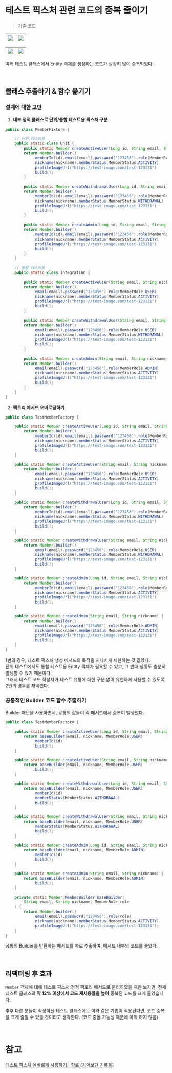 # 테스트 픽스처 관련 코드의 중복 줄이기

> 기존 코드

![](https://velog.velcdn.com/images/milkskfk5677/post/439fe310-ed99-413c-8f35-2285fa1f1e59/image.png) | ![](https://velog.velcdn.com/images/milkskfk5677/post/39f01b52-69de-4fc6-a6c2-7956ce41c6c5/image.png)
---|---|

![](https://velog.velcdn.com/images/milkskfk5677/post/cece0576-9347-4366-98e5-b633ca9435d1/image.png) | ![](https://velog.velcdn.com/images/milkskfk5677/post/78449ecb-bfe1-4d50-8a43-aa217abda9e1/image.png)
---|---|

여러 테스트 클래스에서 Entity 객체를 생성하는 코드가 굉장히 많이 중복되었다.

<br>

## 클래스 추출하기 & 함수 옮기기

### 설계에 대한 고민

1. **내부 정적 클래스로 단위/통합 테스트용 픽스처 구분**

``` java
public class MemberFixture {
    
    // 단위 테스트용
    public static class Unit {
        public static Member createActiveUser(Long id, String email, String nickname) {
        return Member.builder()
            .memberId(id).email(email).password("123456").role(MemberRole.USER)
            .nickname(nickname).memberStatus(MemberStatus.ACTIVITY)
            .profileImageUrl("https://test-image.com/test-123131")
            .build();
    	}
        
        public static Member createWithdrawalUser(Long id, String email, String nickname) {
        return Member.builder()
            .memberId(id).email(email).password("123456").role(MemberRole.USER)
            .nickname(nickname).memberStatus(MemberStatus.WITHDRAWAL)
            .profileImageUrl("https://test-image.com/test-123131")
            .build();
    	}
        
        public static Member createAdmin(Long id, String email, String nickname) {
        return Member.builder()
            .memberId(id).email(email).password("123456").role(MemberRole.ADMIN)
            .nickname(nickname).memberStatus(MemberStatus.ACTIVITY)
            .profileImageUrl("https://test-image.com/test-123131")
            .build();
    	}
    }
    
    // 통합 테스트용
    public static class Integration {
    
    	public static Member createActiveUser(String email, String nickname) {
        return Member.builder()
            .email(email).password("123456").role(MemberRole.USER)
            .nickname(nickname).memberStatus(MemberStatus.ACTIVITY)
            .profileImageUrl("https://test-image.com/test-123131")
            .build();
    	}    
        
        public static Member createWithdrawalUser(String email, String nickname) {
        return Member.builder()
            .email(email).password("123456").role(MemberRole.USER)
            .nickname(nickname).memberStatus(MemberStatus.WITHDRAWAL)
            .profileImageUrl("https://test-image.com/test-123131")
            .build();
    	}
        
        public static Member createAdmin(String email, String nickname) {
        return Member.builder()
            .email(email).password("123456").role(MemberRole.ADMIN)
            .nickname(nickname).memberStatus(MemberStatus.ACTIVITY)
            .profileImageUrl("https://test-image.com/test-123131")
            .build();
    	}
    }
}
```

2. **팩토리 메서드 오버로딩하기**

``` java
public class TestMemberFactory {

    public static Member createActiveUser(Long id, String email, String nickname) {
        return Member.builder()
            .memberId(id).email(email).password("123456").role(MemberRole.USER)
            .nickname(nickname).memberStatus(MemberStatus.ACTIVITY)
            .profileImageUrl("https://test-image.com/test-123131")
            .build();
    }

    public static Member createActiveUser(String email, String nickname) {
        return Member.builder()
            .email(email).password("123456").role(MemberRole.USER)
            .nickname(nickname).memberStatus(MemberStatus.ACTIVITY)
            .profileImageUrl("https://test-image.com/test-123131")
            .build();
    }

    public static Member createWithdrawalUser(Long id, String email, String nickname) {
        return Member.builder()
            .memberId(id).email(email).password("123456").role(MemberRole.USER)
            .nickname(nickname).memberStatus(MemberStatus.WITHDRAWAL)
            .profileImageUrl("https://test-image.com/test-123131")
            .build();
    }

    public static Member createWithdrawalUser(String email, String nickname) {
        return Member.builder()
            .email(email).password("123456").role(MemberRole.USER)
            .nickname(nickname).memberStatus(MemberStatus.WITHDRAWAL)
            .profileImageUrl("https://test-image.com/test-123131")
            .build();
    }

    public static Member createAdmin(Long id, String email, String nickname) {
        return Member.builder()
            .memberId(id).email(email).password("123456").role(MemberRole.ADMIN)
            .nickname(nickname).memberStatus(MemberStatus.ACTIVITY)
            .profileImageUrl("https://test-image.com/test-123131")
            .build();
    }

    public static Member createAdmin(String email, String nickname) {
        return Member.builder()
            .email(email).password("123456").role(MemberRole.ADMIN)
            .nickname(nickname).memberStatus(MemberStatus.ACTIVITY)
            .profileImageUrl("https://test-image.com/test-123131")
            .build();
    }
}
``` 

1번의 경우, 테스트 픽스처 생성 메서드의 목적을 지나치게 제한하는 것 같았다. <br>
단위 테스트에서도 통합 테스트용 Entity 객체가 필요할 수 있고, 그 반대 상황도 충분히 발생할 수 있기 때문이다. <br>
그래서 테스트 코드 작성자가 테스트 유형에 대한 구분 없이 유연하게 사용할 수 있도록 2번의 경우를 채택했다.

### 공통적인 Builder 코드 함수 추출하기

Builder 패턴을 사용하면서, 공통의 값들이 각 메서드에서 중복이 발생했다.

``` java
public class TestMemberFactory {

    public static Member createActiveUser(Long id, String email, String nickname) {
        return baseBuilder(email, nickname, MemberRole.USER)
            .memberId(id)
            .build();
    }

    public static Member createActiveUser(String email, String nickname) {
        return baseBuilder(email, nickname, MemberRole.USER)
            .build();
    }

    public static Member createWithdrawalUser(Long id, String email, String nickname) {
        return baseBuilder(email, nickname, MemberRole.USER)
            .memberId(id)
            .memberStatus(MemberStatus.WITHDRAWAL)
            .build();
    }

    public static Member createWithdrawalUser(String email, String nickname) {
        return baseBuilder(email, nickname, MemberRole.USER)
            .memberStatus(MemberStatus.WITHDRAWAL)
            .build();
    }

    public static Member createAdmin(Long id, String email, String nickname) {
        return baseBuilder(email, nickname, MemberRole.ADMIN)
            .memberId(id)
            .build();
    }

    public static Member createAdmin(String email, String nickname) {
        return baseBuilder(email, nickname, MemberRole.ADMIN)
            .build();
    }

    private static Member.MemberBuilder baseBuilder(
        String email, String nickname, MemberRole role
    ) {
        return Member.builder()
            .email(email).password("123456").role(role)
            .nickname(nickname).memberStatus(MemberStatus.ACTIVITY)
            .profileImageUrl("https://test-image.com/test-123131");
    }
}
```

공통의 Builder를 반환하는 메서드를 따로 추출하여, 메서드 내부의 코드를 줄였다.

<br>

## 리팩터링 후 효과

`Member` 객체에 대해 테스트 픽스처 정적 팩토리 메서드로 분리하였을 때만 보자면, 전체 테스트 클래스의 **약 12% 이상에서 코드 재사용률을 높여** 중복된 코드를 크게 줄였습니다.

추후 다른 분들이 작성하신 테스트 클래스에도 이와 같은 기법이 적용된다면, 코드 중복을 크게 줄일 수 있을 것이라고 생각한다. (코드 충돌 가능성 때문에 아직 하지 않음)

<br>

# 참고

[테스트 픽스처 올바르게 사용하기 | 향로 (기억보단 기록을)](https://jojoldu.tistory.com/611)
